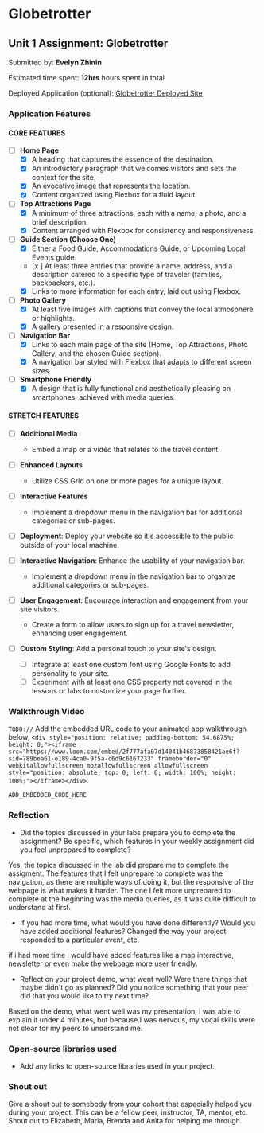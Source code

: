 # Globetrotter


## Unit 1 Assignment: Globetrotter

Submitted by: **Evelyn Zhinin**

Estimated time spent: **12hrs** hours spent in total

Deployed Application (optional): [Globetrotter Deployed Site](ADD_LINK_HERE)

### Application Features

#### CORE FEATURES

- [ ] **Home Page**
  - [x] A heading that captures the essence of the destination.
  - [x] An introductory paragraph that welcomes visitors and sets the context for the site.
  - [x] An evocative image that represents the location.
  - [x] Content organized using Flexbox for a fluid layout.

- [ ] **Top Attractions Page**
  - [x] A minimum of three attractions, each with a name, a photo, and a brief description.
  - [x] Content arranged with Flexbox for consistency and responsiveness.

- [ ] **Guide Section (Choose One)**
  - [x] Either a Food Guide, Accommodations Guide, or Upcoming Local Events guide.
  - [x ] At least three entries that provide a name, address, and a description catered to a specific type of traveler (families, backpackers, etc.).
  - [x] Links to more information for each entry, laid out using Flexbox.

- [ ] **Photo Gallery**
  - [x] At least five images with captions that convey the local atmosphere or highlights.
  - [x] A gallery presented in a responsive design.

- [ ] **Navigation Bar**
  - [x] Links to each main page of the site (Home, Top Attractions, Photo Gallery, and the chosen Guide section).
  - [x] A navigation bar styled with Flexbox that adapts to different screen sizes.  

- [ ] **Smartphone Friendly**
  - [x] A design that is fully functional and aesthetically pleasing on smartphones, achieved with media queries.

#### STRETCH FEATURES

- [ ] **Additional Media**
  - Embed a map or a video that relates to the travel content.

- [ ] **Enhanced Layouts**
  - Utilize CSS Grid on one or more pages for a unique layout.

- [ ] **Interactive Features**
  - Implement a dropdown menu in the navigation bar for additional categories or sub-pages.

- [ ] **Deployment**: Deploy your website so it's accessible to the public outside of your local machine. 

- [ ] **Interactive Navigation**: Enhance the usability of your navigation bar.
  - Implement a dropdown menu in the navigation bar to organize additional categories or sub-pages.

- [ ] **User Engagement**: Encourage interaction and engagement from your site visitors.
  - Create a form to allow users to sign up for a travel newsletter, enhancing user engagement.

- [ ] **Custom Styling**: Add a personal touch to your site's design.
  - [ ] Integrate at least one custom font using Google Fonts to add personality to your site.
  - [ ] Experiment with at least one CSS property not covered in the lessons or labs to customize your page further.

### Walkthrough Video

`TODO://` Add the embedded URL code to your animated app walkthrough below, `<div style="position: relative; padding-bottom: 54.6875%; height: 0;"><iframe src="https://www.loom.com/embed/2f777afa07d14041b46873858421ae6f?sid=789bea61-e189-4ca0-9f5a-c6d9c6167233" frameborder="0" webkitallowfullscreen mozallowfullscreen allowfullscreen style="position: absolute; top: 0; left: 0; width: 100%; height: 100%;"></iframe></div>`. 

`ADD_EMBEDDED_CODE_HERE`

### Reflection

* Did the topics discussed in your labs prepare you to complete the assignment? Be specific, which features in your weekly assignment did you feel unprepared to complete?

Yes, the topics discussed in the lab did prepare me to complete the assigment. The features that I felt unprepare to complete was the navigation, as there are multiple ways of doing it, but the responsive of the webpage is what makes it harder. The one I felt more unprepared to complete at the beginning was the media queries, as it was quite difficult to understand at first. 

* If you had more time, what would you have done differently? Would you have added additional features? Changed the way your project responded to a particular event, etc.
  
if i had more time i would have added features like a map interactive, newsletter or even make the webpage more user friendly.

* Reflect on your project demo, what went well? Were there things that maybe didn't go as planned? Did you notice something that your peer did that you would like to try next time?


Based on the demo, what went well was my presentation, i was able to explain it under 4 minutes, but because I was nervous, my vocal skills were not clear for my peers to understand me. 

### Open-source libraries used

- Add any links to open-source libraries used in your project.

### Shout out

Give a shout out to somebody from your cohort that especially helped you during your project. This can be a fellow peer, instructor, TA, mentor, etc.
Shout out to Elizabeth, Maria, Brenda and Anita for helping me through. 